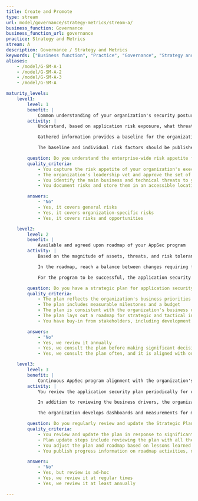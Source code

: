 ```yaml
---
title: Create and Promote
type: stream
url: model/governance/strategy-metrics/stream-a/
business_function: Governance
business_function_url: governance
practice: Strategy and Metrics
stream: A
description: Governance / Strategy and Metrics
keywords: ["Business function", "Practice", "Governance", "Strategy and Metrics"]
aliases:
    - /model/G-SM-A-1
    - /model/G-SM-A-2
    - /model/G-SM-A-3
    - /model/G-SM-A

maturity_levels:
    level1:
        level: 1
        benefit: |
            Common understanding of your organization's security posture
        activity: |
            Understand, based on application risk exposure, what threats exist or may exist, as well as how tolerant executive leadership is of these risks. This understanding is a key component of determining software security assurance priorities. To ascertain these threats, interview business owners and stakeholders and document drivers specific to industries where the organization operates as well as drivers specific to the organization. Gathered information includes worst-case scenarios that could impact the organization, as well as opportunities where an optimized software development lifecycle and more secure applications could provide a market-differentiator or create additional opportunities.

            Gathered information provides a baseline for the organization to develop and promote its application security program. Items in the program are prioritized to address threats and opportunities most important to the organization. The baseline is split into several risk factors and drivers linked directly to the organization's priorities and used to help build a risk profile of each custom-developed application by documenting how they can impact the organization if they are compromised.

            The baseline and individual risk factors should be published and made available to application development teams to ensure a more transparent process of creating application risk profiles and incorporating the organization's priorities into the program. Additionally, these goals should provide a set of objectives which should be used to ensure all application security program enhancements provide direct support of the organization's current and future needs.

        question: Do you understand the enterprise-wide risk appetite for your applications?
        quality_criteria:
            - You capture the risk appetite of your organization's executive leadership
            - The organization's leadership vet and approve the set of risks
            - You identify the main business and technical threats to your assets and data
            - You document risks and store them in an accessible location

        answers:
            - "No"
            - Yes, it covers general risks
            - Yes, it covers organization-specific risks
            - Yes, it covers risks and opportunities

    level2:
        level: 2
        benefit: |
            Available and agreed upon roadmap of your AppSec program
        activity: |
            Based on the magnitude of assets, threats, and risk tolerance, develop a security strategic plan and budget to address business priorities around application security. The plan covers 1 to 3 years and includes milestones consistent with the organization's business drivers and risks. It provides tactical and strategic initiatives and follows a roadmap that makes its alignment with business priorities and needs visible.

            In the roadmap, reach a balance between changes requiring financial expenditures, changes of processes and procedures, and changes impacting the organization's culture. This balance helps accomplish multiple milestones concurrently and without overloading or exhausting available resources or development teams. The milestones are frequent enough to help monitor program success and trigger timely roadmap adjustments.

            For the program to be successful, the application security team obtains buy-in from the organization's stakeholders and application development teams. A published plan is available to anyone who is required to support or participate in its implementation.

        question: Do you have a strategic plan for application security and use it to make decisions?
        quality_criteria:
            - The plan reflects the organization's business priorities and risk appetite
            - The plan includes measurable milestones and a budget
            - The plan is consistent with the organization's business drivers and risks
            - The plan lays out a roadmap for strategic and tactical initiatives
            - You have buy-in from stakeholders, including development teams

        answers:
            - "No"
            - Yes, we review it annually
            - Yes, we consult the plan before making significant decisions
            - Yes, we consult the plan often, and it is aligned with our application security strategy

    level3:
        level: 3
        benefit: |
            Continuous AppSec program alignment with the organization's business goals
        activity: |
            You review the application security plan periodically for ongoing applicability and support of the organization's evolving needs and future growth. To do this, you repeat the steps from the first two maturity levels of this Security Practice at least annually. The goal is for the plan to always support the current and future needs of the organization, which ensures the program is aligned with the business.

            In addition to reviewing the business drivers, the organization closely monitors the success of the implementation of each of the roadmap milestones. You evaluate the success of the milestones based on a wide range of criteria, including completeness and efficiency of the implementation, budget considerations, and any cultural impacts or changes resulting from the initiative. You review missed or unsatisfactory milestones and evaluate possible changes to the overall program.

            The organization develops dashboards and measurements for management and teams responsible for software development to monitor the implementation of the roadmap. These dashboards are detailed enough to identify individual projects and initiatives and provide a clear understanding of whether the program is successful and aligned with the organization's needs.

        question: Do you regularly review and update the Strategic Plan for Application Security?
        quality_criteria:
            - You review and update the plan in response to significant changes in the business environment, the organization, or its risk appetite
            - Plan update steps include reviewing the plan with all the stakeholders and updating the business drivers and strategies
            - You adjust the plan and roadmap based on lessons learned from completed roadmap activities
            - You publish progress information on roadmap activities, making sure they are available to all stakeholders

        answers:
            - "No"
            - Yes, but review is ad-hoc
            - Yes, we review it at regular times
            - Yes, we review it at least annually

---
```

